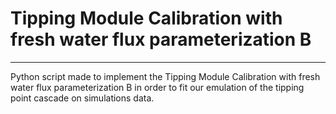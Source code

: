 # Tipping Module Calibration with fresh water flux parameterization B 

---

Python script made to implement the Tipping Module Calibration with fresh water flux parameterization B in order to fit our emulation of the tipping point cascade on simulations data.

